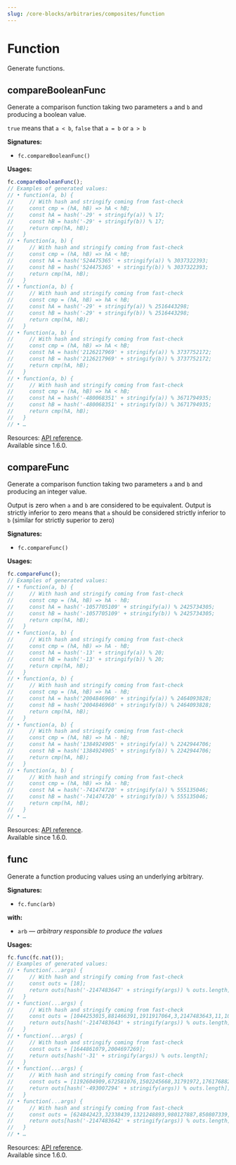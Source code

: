 ```yaml
---
slug: /core-blocks/arbitraries/composites/function
---
```


# Function

Generate functions.

## compareBooleanFunc

Generate a comparison function taking two parameters `a` and `b` and producing a boolean value.

`true` means that `a < b`, `false` that `a = b` or `a > b`

**Signatures:**

- `fc.compareBooleanFunc()`

**Usages:**

```js
fc.compareBooleanFunc();
// Examples of generated values:
// • function(a, b) {
//     // With hash and stringify coming from fast-check
//     const cmp = (hA, hB) => hA < hB;
//     const hA = hash('-29' + stringify(a)) % 17;
//     const hB = hash('-29' + stringify(b)) % 17;
//     return cmp(hA, hB);
//   }
// • function(a, b) {
//     // With hash and stringify coming from fast-check
//     const cmp = (hA, hB) => hA < hB;
//     const hA = hash('524475365' + stringify(a)) % 3037322393;
//     const hB = hash('524475365' + stringify(b)) % 3037322393;
//     return cmp(hA, hB);
//   }
// • function(a, b) {
//     // With hash and stringify coming from fast-check
//     const cmp = (hA, hB) => hA < hB;
//     const hA = hash('-29' + stringify(a)) % 2516443298;
//     const hB = hash('-29' + stringify(b)) % 2516443298;
//     return cmp(hA, hB);
//   }
// • function(a, b) {
//     // With hash and stringify coming from fast-check
//     const cmp = (hA, hB) => hA < hB;
//     const hA = hash('2126217969' + stringify(a)) % 3737752172;
//     const hB = hash('2126217969' + stringify(b)) % 3737752172;
//     return cmp(hA, hB);
//   }
// • function(a, b) {
//     // With hash and stringify coming from fast-check
//     const cmp = (hA, hB) => hA < hB;
//     const hA = hash('-480068351' + stringify(a)) % 3671794935;
//     const hB = hash('-480068351' + stringify(b)) % 3671794935;
//     return cmp(hA, hB);
//   }
// • …
```

Resources: [API reference](https://dubzzz.github.io/fast-check/api-reference/functions/compareBooleanFunc.html).  
Available since 1.6.0.

## compareFunc

Generate a comparison function taking two parameters `a` and `b` and producing an integer value.

Output is zero when `a` and `b` are considered to be equivalent. Output is strictly inferior to zero means that `a` should be considered strictly inferior to `b` (similar for strictly superior to zero)

**Signatures:**

- `fc.compareFunc()`

**Usages:**

```js
fc.compareFunc();
// Examples of generated values:
// • function(a, b) {
//     // With hash and stringify coming from fast-check
//     const cmp = (hA, hB) => hA - hB;
//     const hA = hash('-1057705109' + stringify(a)) % 2425734305;
//     const hB = hash('-1057705109' + stringify(b)) % 2425734305;
//     return cmp(hA, hB);
//   }
// • function(a, b) {
//     // With hash and stringify coming from fast-check
//     const cmp = (hA, hB) => hA - hB;
//     const hA = hash('-13' + stringify(a)) % 20;
//     const hB = hash('-13' + stringify(b)) % 20;
//     return cmp(hA, hB);
//   }
// • function(a, b) {
//     // With hash and stringify coming from fast-check
//     const cmp = (hA, hB) => hA - hB;
//     const hA = hash('2004846960' + stringify(a)) % 2464093828;
//     const hB = hash('2004846960' + stringify(b)) % 2464093828;
//     return cmp(hA, hB);
//   }
// • function(a, b) {
//     // With hash and stringify coming from fast-check
//     const cmp = (hA, hB) => hA - hB;
//     const hA = hash('1384924905' + stringify(a)) % 2242944706;
//     const hB = hash('1384924905' + stringify(b)) % 2242944706;
//     return cmp(hA, hB);
//   }
// • function(a, b) {
//     // With hash and stringify coming from fast-check
//     const cmp = (hA, hB) => hA - hB;
//     const hA = hash('-741474720' + stringify(a)) % 555135046;
//     const hB = hash('-741474720' + stringify(b)) % 555135046;
//     return cmp(hA, hB);
//   }
// • …
```

Resources: [API reference](https://dubzzz.github.io/fast-check/api-reference/functions/compareFunc.html).  
Available since 1.6.0.

## func

Generate a function producing values using an underlying arbitrary.

**Signatures:**

- `fc.func(arb)`

**with:**

- `arb` — _arbitrary responsible to produce the values_

**Usages:**

```js
fc.func(fc.nat());
// Examples of generated values:
// • function(...args) {
//     // With hash and stringify coming from fast-check
//     const outs = [18];
//     return outs[hash('-2147483647' + stringify(args)) % outs.length];
//   }
// • function(...args) {
//     // With hash and stringify coming from fast-check
//     const outs = [1044253015,881466391,1911917064,3,2147483643,11,1097098198];
//     return outs[hash('-2147483643' + stringify(args)) % outs.length];
//   }
// • function(...args) {
//     // With hash and stringify coming from fast-check
//     const outs = [1644861079,2004697269];
//     return outs[hash('-31' + stringify(args)) % outs.length];
//   }
// • function(...args) {
//     // With hash and stringify coming from fast-check
//     const outs = [1192604909,672581076,1502245668,31791972,1761768821,396996837,676877520,1919262427,641285424];
//     return outs[hash('-493007294' + stringify(args)) % outs.length];
//   }
// • function(...args) {
//     // With hash and stringify coming from fast-check
//     const outs = [624842423,32338439,1321248893,980127887,850807339,1583851385,1093421004,1758229721,464930963];
//     return outs[hash('-2147483642' + stringify(args)) % outs.length];
//   }
// • …
```

Resources: [API reference](https://dubzzz.github.io/fast-check/api-reference/functions/func.html).  
Available since 1.6.0.

